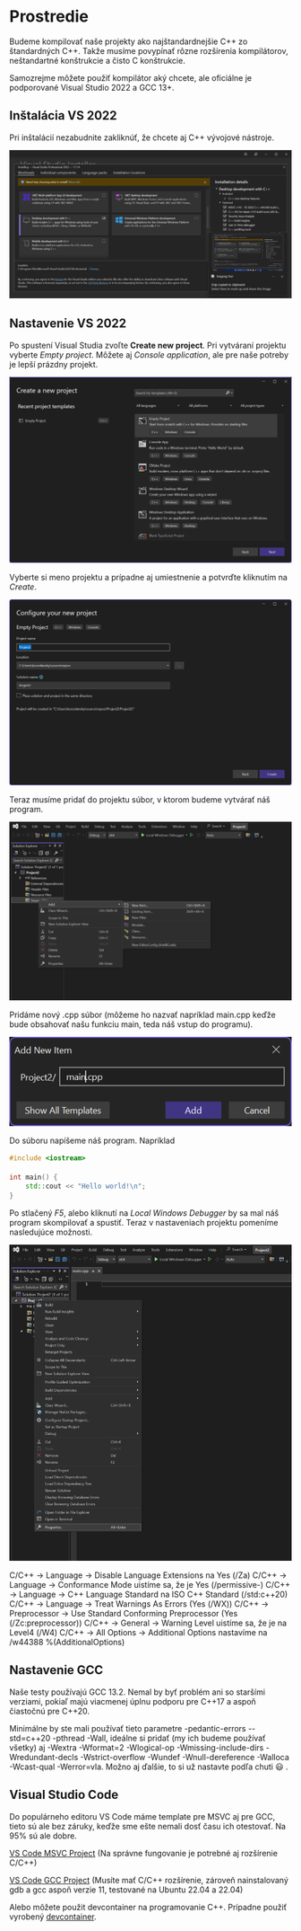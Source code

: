 # Prostredie

Budeme kompilovať naše projekty ako najštandardnejšie C++ zo štandardných C++. Takže musíme povypínať rôzne rozšírenia kompilátorov, neštandartné konštrukcie a čisto C konštrukcie.

Samozrejme môžete použiť kompilátor aký chcete, ale oficiálne je podporované Visual Studio 2022 a GCC 13+.

## Inštalácia VS 2022

Pri inštalácií nezabudnite zakliknúť, že chcete aj C++ vývojové nástroje.

![Desktop development with C++](./environment/install_select_cpp.png)

## Nastavenie VS 2022

Po spustení Visual Studia zvoľte **Create new project**. Pri vytváraní projektu vyberte *Empty project*. Môžete aj *Console application*, ale pre naše potreby je lepší prázdny projekt.

![Empty project](./environment/create_empty_project.png)

Vyberte si meno projektu a prípadne aj umiestnenie a potvrďte kliknutím na *Create*.

![Create project](./environment/create_project.png)

Teraz musíme pridať do projektu súbor, v ktorom budeme vytvárať náš program.

![Add new item](./environment/add_new_item.png)

Pridáme nový .cpp súbor (môžeme ho nazvať napríklad main.cpp keďže bude obsahovať našu funkciu main, teda náš vstup do programu).

![Add main.cpp](./environment/add_main_cpp.png)

Do súboru napíšeme náš program. Napríklad

```cpp
#include <iostream>

int main() {
    std::cout << "Hello world!\n";
}
```

Po stlačený *F5*, alebo kliknutí na *Local Windows Debugger* by sa mal náš program skompilovať a spustiť. Teraz v nastaveniach projektu pomeníme nasledujúce možnosti.

![Project settings](./environment/project_settings.png)

C/C++ → Language → Disable Language Extensions na Yes (/Za)
C/C++ → Language → Conformance Mode uistíme sa, že je Yes (/permissive-)
C/C++ → Language → C++ Language Standard na ISO C++ Standard (/std:c++20)
C/C++ → Language → Treat Warnings As Errors (Yes (/WX))
C/C++ → Preprocessor → Use Standard Conforming Preprocessor (Yes (/Zc:preprocessor))
C/C++ → General → Warning Level uistíme sa, že je na Level4 (/W4)
C/C++ → All Options → Additional Options nastavíme na /w44388 %(AdditionalOptions)

## Nastavenie GCC

Naše testy používajú GCC 13.2. Nemal by byť problém ani so staršími verziami, pokiaľ majú viacmenej úplnu podporu pre C++17 a aspoň čiastočnú pre C++20. 

Minimálne by ste mali používať tieto parametre -pedantic-errors --std=c++20 -pthread -Wall, ideálne si pridať (my ich budeme používať všetky) aj -Wextra -Wformat=2 -Wlogical-op -Wmissing-include-dirs -Wredundant-decls -Wstrict-overflow -Wundef -Wnull-dereference -Walloca -Wcast-qual -Werror=vla. Možno aj ďalšie, to si už nastavte podľa chuti 😃 .

## Visual Studio Code

Do populárneho editoru VS Code máme template pre MSVC aj pre GCC, tieto sú ale bez záruky, keďže sme ešte nemali dosť času ich otestovať. Na 95% sú ale dobre.

[VS Code MSVC Project](/_files/APC-project-MSVC.zip) (Na správne fungovanie je potrebné aj rozšírenie C/C++)

[VS Code GCC Project](/_files/APC-project-GCC.zip) (Musíte mať C/C++ rozšírenie, zároveň nainstalovaný gdb a gcc aspoň verzie 11, testované na Ubuntu 22.04 a 22.04)

Alebo môžete použit devcontainer na programovanie C++. Prípadne použiť vyrobený [devcontainer](/_files/APC-project-devcontainer.zip). 